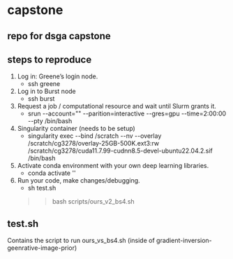 # capstone

## repo for dsga capstone

## steps to reproduce

1. Log in: Greene’s login node.
	- ssh greene
2. Log in to Burst node
	- ssh burst
3. Request a job / computational resource and wait until Slurm grants it.
    - srun --account="" --parition=interactive --gres=gpu --time=2:00:00 --pty /bin/bash
4. Singularity container (needs to be setup)
    - singularity exec --bind /scratch --nv --overlay /scratch/cg3278/overlay-25GB-500K.ext3:rw /scratch/cg3278/cuda11.7.99-cudnn8.5-devel-ubuntu22.04.2.sif /bin/bash
5. Activate conda environment with your own deep learning libraries.
    - conda activate ''
6. Run your code, make changes/debugging.
    - sh test.sh
     >> bash scripts/ours_v2_bs4.sh

## test.sh
Contains the script to run ours_vs_bs4.sh (inside of gradient-inversion-geenrative-image-prior)

